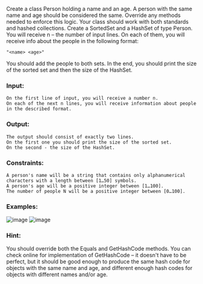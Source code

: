 Create a class Person holding a name and an age. A person with the same name and age should be considered the same. Override any methods needed to enforce this logic. Your class should work with both standards and hashed collections. Create a SortedSet and a HashSet of type Person. You will receive n – the number of input lines. On each of them, you will receive info about the people in the following format:

    "<name> <age>"
  
You should add the people to both sets. In the end, you should print the size of the sorted set and then the size of the HashSet.

### Input:

	On the first line of input, you will receive a number n. 
	On each of the next n lines, you will receive information about people in the described format. 

### Output:

	The output should consist of exactly two lines. 
	On the first one you should print the size of the sorted set.
	On the second - the size of the HashSet.

### Constraints:

	A person's name will be a string that contains only alphanumerical characters with a length between [1…50] symbols.
	A person's age will be a positive integer between [1…100].
	The number of people N will be a positive integer between [0…100].

### Examples:

![image](https://user-images.githubusercontent.com/45227327/219899402-702daf37-f956-4925-8fbf-e65796ab887a.png)
![image](https://user-images.githubusercontent.com/45227327/219899420-23d46b12-2c71-4111-9196-d026fd1ee144.png)

### Hint:

You should override both the Equals and GetHashCode methods. You can check online for implementation of GetHashCode – it doesn't have to be perfect, but it should be good enough to produce the same hash code for objects with the same name and age, and different enough hash codes for objects with different names and/or age.
